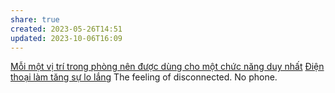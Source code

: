 ```yaml
---
share: true
created: 2023-05-26T14:51
updated: 2023-10-06T16:09
---
```


[Mỗi một vị trí trong phòng nên được dùng cho một chức năng duy nhất](./M%E1%BB%97i%20m%E1%BB%99t%20v%E1%BB%8B%20tr%C3%AD%20trong%20ph%C3%B2ng%20n%C3%AAn%20%C4%91%C6%B0%E1%BB%A3c%20d%C3%B9ng%20cho%20m%E1%BB%99t%20ch%E1%BB%A9c%20n%C4%83ng%20duy%20nh%E1%BA%A5t.md) 
[Điện thoại làm tăng sự lo lắng](./%C4%90i%E1%BB%87n%20tho%E1%BA%A1i%20l%C3%A0m%20t%C4%83ng%20s%E1%BB%B1%20lo%20l%E1%BA%AFng.md)
The feeling of disconnected. No phone.
